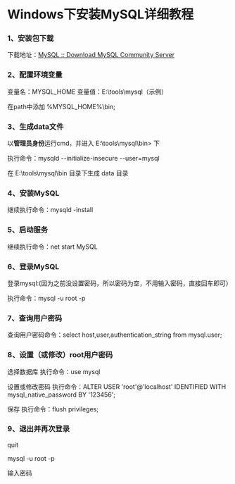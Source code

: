# Windows下安装MySQL详细教程

### 1、安装包下载

下载地址：[MySQL :: Download MySQL Community Server](https://dev.mysql.com/downloads/mysql/)



### 2、配置环境变量

变量名：MYSQL_HOME
变量值：E:\tools\mysql（示例）

在path中添加 %MYSQL_HOME%\bin;



### 3、生成data文件

以**管理员身份**运行cmd，并进入 E:\tools\mysql\bin> 下

执行命令：mysqld --initialize-insecure --user=mysql

在 E:\tools\mysql\bin 目录下生成 data 目录



### 4、安装MySQL

继续执行命令：mysqld -install



### 5、启动服务

继续执行命令：net start MySQL



### 6、登录MySQL

登录mysql:(因为之前没设置密码，所以密码为空，不用输入密码，直接回车即可）

执行命令：mysql -u root -p



### 7、查询用户密码

查询用户密码命令：select host,user,authentication_string from mysql.user;



### 8、设置（或修改）root用户密码

选择数据库
执行命令：use mysql

设置或修改密码
执行命令：ALTER USER 'root'@'localhost' IDENTIFIED WITH mysql_native_password BY '123456';

保存
执行命令：flush privileges; 

### 9、退出并再次登录

quit

mysql -u root -p

输入密码